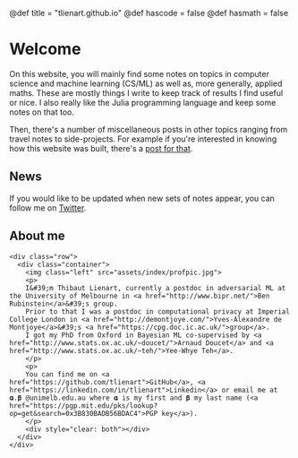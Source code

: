 @def title = "tlienart.github.io"
@def hascode = false
@def hasmath = false


# Welcome

On this website, you will mainly find some notes on topics in computer science and machine learning (CS/ML) as well as, more generally, applied maths.
These are mostly things I write to keep track of results I find useful or nice.
I also really like the Julia programming language and keep some notes on that too.

Then, there's a number of miscellaneous posts in other topics ranging from  travel notes to side-projects.
For example if you're interested in knowing how this website was built, there's a [post for that](/pub/misc/about-website.html).

## News

If you would like to be updated when new sets of notes appear, you can follow me on [Twitter](https://twitter.com/t_lienart).

## About me

<!-- raw html to allow a responsive row  -->
~~~
<div class="row">
  <div class="container">
    <img class="left" src="assets/index/profpic.jpg">
    <p>
    I&#39;m Thibaut Lienart, currently a postdoc in adversarial ML at the University of Melbourne in <a href="http://www.bipr.net/">Ben Rubinstein</a>&#39;s group.
    Prior to that I was a postdoc in computational privacy at Imperial College London in <a href="http://demontjoye.com/">Yves-Alexandre de Montjoye</a>&#39;s <a href="https://cpg.doc.ic.ac.uk/">group</a>.
    I got my PhD from Oxford in Bayesian ML co-supervised by <a href="http://www.stats.ox.ac.uk/~doucet/">Arnaud Doucet</a> and <a href="http://www.stats.ox.ac.uk/~teh/">Yee-Whye Teh</a>.
    </p>
    <p>
    You can find me on <a href="https://github.com/tlienart">GitHub</a>, <a href="https://linkedin.com/in/tlienart">Linkedin</a> or email me at  𝛂.𝛃 @unimelb.edu.au where 𝛂 is my first and 𝛃 my last name (<a href="https://pgp.mit.edu/pks/lookup?op=get&search=0x3B830BADB56BDAC4">PGP key</a>).
    </p>
    <div style="clear: both"></div>      
  </div>
</div>
~~~
